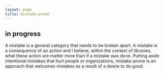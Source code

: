 ```yaml
---
layout: page
title: mistake-prone
---
```


## in progress

A mistake is a general category that needs to be broken apart. A mistake is a consequence of an action and I believe, within the context of libraries, what these action are matter more than if a mistake was done. Putting aside intentional mistakes that hurt people or organizations, mistake-prone is an approach that welcomes mistakes as a result of a desire to do good. 

